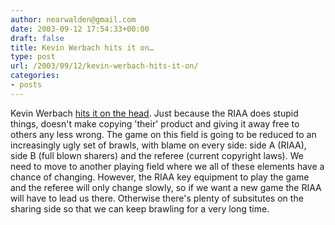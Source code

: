 ```yaml
---
author: nearwalden@gmail.com
date: 2003-09-12 17:54:33+00:00
draft: false
title: Kevin Werbach hits it on…
type: post
url: /2003/09/12/kevin-werbach-hits-it-on/
categories:
- posts
---
```


Kevin Werbach [hits it on the head](//werbach.com/blog/2003/09/11.html#a1158').  Just because the RIAA does stupid things, doesn't make copying 'their' product and giving it away free to others any less wrong.  The game on this field is going to be reduced to an increasingly ugly set of brawls, with blame on every side:  side A (RIAA), side B (full blown sharers) and the referee (current copyright laws).  We need to move to another playing field where we all of these elements have a chance of changing.  However, the RIAA key equipment to play the game and the referee will only change slowly, so if we want a new game the RIAA will have to lead us there.  Otherwise there's plenty of subsitutes on the sharing side so that we can keep brawling for a very long time.




